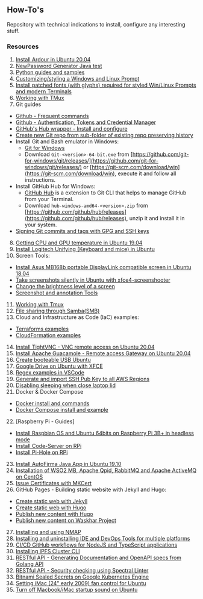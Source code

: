 ## How-To's  

Repository with technical indications to install, configure any interesting stuff. 

### Resources

1. [Install Ardour in Ubuntu 20.04](doc/ardour_in_ubuntu_20.04.md)
2. [NewPassword Generator Java test](src/NewPasswordGenerator.java)
3. [Python guides and samples](doc/python_docs_samples.md)
4. [Customizing/styling a Windows and Linux Prompt](doc/styled_win_linux_prompt.md) 
5. [Install patched fonts (with glyphs) required for styled Win/Linux Prompts and modern Terminals](doc/patched_fonts.md)
6. [Working with TMux](doc/working_with_tmux.md)
7. Git guides
  * [Github - Frequent commands](doc/git_frequent_commands.md)
  * [Github - Authentication, Tokens and Credential Manager](doc/git_auth_guide.md)
  * [GitHub's Hub wrapper - Install and configure](src/git_and_hub_setting_in_linux.sh)
  * [Create new Git repo from sub-folder of existing repo preserving history](doc/git_subfolder_to_repository.md)
  * Install Git and Bash emulator in Windows:  
    - [Git for Windows](https://gitforwindows.org/)
    - Download `Git-<version>-64-bit.exe` from [https://github.com/git-for-windows/git/releases/](https://github.com/git-for-windows/git/releases/) or [https://git-scm.com/download/win](https://git-scm.com/download/win), execute it and follow all instructions.
  * Install GitHub Hub for Windows:  
    - [GitHub Hub](https://hub.github.com/) is a extension to Git CLI that helps to manage GitHub from your Terminal.
    - Download `hub-windows-amd64-<version>.zip` from [https://github.com/github/hub/releases](https://github.com/github/hub/releases), unzip it and install it in your system.
  * [Signing Git commits and tags with GPG and SSH keys](doc/git_signing.md) 
8. [Getting CPU and GPU temperature in Ubuntu 19.04](doc/getting_temperature_cpu_gpu_hd_in_ubuntu.md)
9. [Install Logitech Unifying (Keyboard and mice) in Ubuntu](doc/install_logi_unifying_in_ubuntu.md)
10. Screen Tools:
  - [Install Asus MB168b portable DisplayLink compatible screen in Ubuntu 18.04](doc/screen_mb168b_install_in_ubuntu.md)
  - [Take screenshots silently in Ubuntu with xfce4-screenshooter](doc/screen_shooter_silent.md)
  - [Change the brightness level of a screen](doc/screen_change_brightness_level.md)
  - [Screenshot and annotation Tools](doc/screenshot_annotation_tools.md) 
11. [Working with Tmux](doc/working_with_tmux.md)
12. [File sharing through Samba(SMB)](doc/install_and_config_samba.md)
13. Cloud and Infrastructure as Code (IaC) examples:
  - [Terraforms examples](doc/iac_terraform_examples.md)
  - [CloudFormation examples](doc/iac_cloudformation_examples.md)
14. [Install TightVNC - VNC remote access on Ubuntu 20.04](doc/install_tightvnc.md)
15. [Install Apache Guacamole - Remote access Gateway on Ubuntu 20.04](doc/install_apache_guacamole.md)
16. [Create booteable USB Ubuntu](doc/booteable_usb_on_ubuntu.md)  
17. [Google Drive on Ubuntu with XFCE](doc/google_drive_on_linux.md)  
18. [Regex examples in VSCode](doc/regex_examples.md)
19. [Generate and import SSH Pub Key to all AWS Regions](doc/import_ssh_keys_to_aws_regions.md)
20. [Disabling sleeping when close laptop lid](doc/disable_sleeping_when_close_laptop_lid.md)
21. Docker & Docker Compose
  - [Docker install and commands](doc/docker_useful_commands.md)
  - [Docker Compose install and example](doc/docker_compose_install.md)
22. [Raspberry Pi - Guides]
  - [Install Raspbian OS and Ubuntu 64bits on Raspberry Pi 3B+ in headless mode](doc/raspberry_pi_getting_started.md)
  - [Install Code-Server on RPi](doc/install_code_server_on_headless_rpi.md)
  - [Install Pi-Hole on RPi](doc/pi_hole_guide.md)
23. [Install AutoFirma Java App in Ubuntu 19.10](doc/install_autofirma_app_in_ubuntu19.10.md)
24. [Installation of WSO2 MB, Apache Qpid, RabbitMQ and Apache ActiveMQ on CentOS](doc/install_wso2mb_qpid_rabbitmq_activemq.md)
25. [Issue Certificates with MKCert](doc/issue_certs_with_mkcert.md)
26. GitHub Pages - Building static website with Jekyll and Hugo:
  - [Create static web with Jekyll](doc/github_pages_jekyll_create_a_static_web.md)
  - [Create static web with Hugo](doc/github_pages_hugo_create_a_static_web.md)
  - [Publish new content with Hugo](doc/github_pages_hugo_publish_content.md)
  - [Publish new content on Waskhar Project](doc/github_pages_hugo_publish_content_waskhar.md)
27. [Installing and using NMAP](doc/nmap_commands.md)
28. [Installing and uninstalling IDE and DevOps Tools for multiple platforms](doc/ide_and_devops_tools.md)
29. [CI/CD GitHub workflows for NodeJS and TypeScript applications](doc/github-workflow-for-nodejs-typescript-apps.md)
30. [Installing IPFS Cluster CLI](doc/ipfs_cluster_ctl_commands.md)
31. [RESTful API - Generating Documentation and OpenAPI specs from Golang API](src/go-rest-openapi-sample/)
32. [RESTful API - Security checking using Spectral Linter](doc/api_security_checks.md)
33. [Bitnami Sealed Secrets on Google Kubernetes Engine](doc/bitnami_sealed_secrets_on_gke_guide.md)
34. [Setting iMac (24" early 2009) fan control for Ubuntu](doc/imac_early_2009_fan_control_on_ubuntu.md)
34. [Turn off Macbook/iMac startup sound on Ubuntu](doc/turn_off_mac_startup_sound_on_ubuntu.md)

